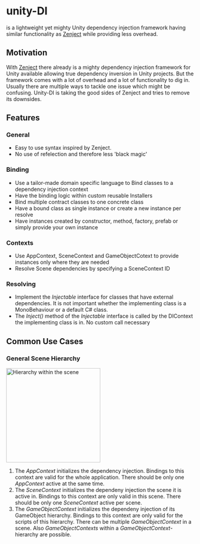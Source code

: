 # unity-DI
is a lightweight yet mighty Unity dependency injection framework having similar functionality as [Zenject](https://github.com/modesttree/Zenject) while providing less overhead.

## Motivation
With [Zenject](https://github.com/modesttree/Zenject) there already is a mighty dependency injection framework for Unity available allowing true dependency inversion in Unity projects. But the framework comes with a lot of overhead and a lot of functionality to dig in. Usually there are multiple ways to tackle one issue which might be confusing. Unity-DI is taking the good sides of Zenject and tries to remove its downsides.

## Features

### General
- Easy to use syntax inspired by Zenject.
- No use of refelection and therefore less 'black magic'

### Binding
- Use a tailor-made domain specific language to Bind classes to a dependency injection context
- Have the binding logic within custom reusable Installers
- Bind multiple contract classes to one concrete class
- Have a bound class as single instance or create a new instance per resolve
- Have instances created by constructor, method, factory, prefab or simply provide your own instance

### Contexts
- Use AppContext, SceneContext and GameObjectCotext to provide instances only where they are needed
- Resolve Scene dependencies by specifying a SceneContext ID

### Resolving
- Implement the *Injectable* interface for classes that have external dependencies. It is not important whether the implementing class is a MonoBehaviour or a default C# class.
- The *Inject()* method of the *Injectable* interface is called by the DIContext the implementing class is in. No custom call necessary

## Common Use Cases

### General Scene Hierarchy
<img width="252" alt="Hierarchy within the scene" src="https://user-images.githubusercontent.com/57714553/153228145-bc472e31-e599-4b30-b1c5-f988ade4cf76.png">

1) The *AppContext* initializes the dependency injection. Bindings to this context are valid for the whole application. There should be only one *AppContext* active at the same time.
2) The *SceneContext* initializes the dependeny injection the scene it is active in. Bindings to this context are only valid in this scene. There should be only one *SceneContext* active per scene.
3) The *GameObjectContext* initializes the dependeny injection of its GameObject hierarchy. Bindings to this context are only valid for the scripts of this hierarchy. There can be multiple *GameObjectContext* in a scene. Also *GameObjectContexts* within a *GameObjectContext*-hierarchy are possible.
